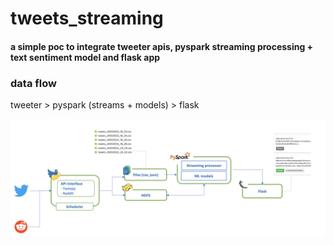 # tweets_streaming
#### a simple poc to integrate tweeter apis, pyspark streaming processing + text sentiment model and flask app 

### data flow
tweeter > pyspark (streams + models) > flask 

![Screenshot](arch.png)
